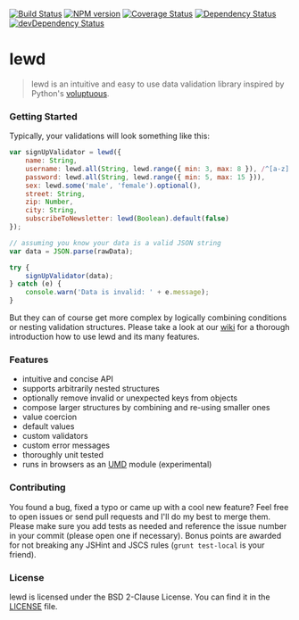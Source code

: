 [![Build Status](http://img.shields.io/travis/pigulla/lewd.svg?style=flat)](https://travis-ci.org/pigulla/lewd)
[![NPM version](http://img.shields.io/npm/v/lewd.svg?style=flat)](http://badge.fury.io/js/lewd)
[![Coverage Status](https://img.shields.io/coveralls/pigulla/lewd.svg?style=flat)](https://coveralls.io/r/pigulla/lewd)
[![Dependency Status](https://david-dm.org/pigulla/lewd.svg?style=flat)](https://david-dm.org/pigulla/lewd)
[![devDependency Status](https://david-dm.org/pigulla/lewd/dev-status.svg?style=flat)](https://david-dm.org/pigulla/lewd#info=devDependencies)

# lewd
> lewd is an intuitive and easy to use data validation library inspired by Python's [voluptuous](https://github.com/alecthomas/voluptuous).

### Getting Started
Typically, your validations will look something like this:
```javascript
var signUpValidator = lewd({
    name: String,
    username: lewd.all(String, lewd.range({ min: 3, max: 8 }), /^[a-z][a-z0-9]+$/i),
    password: lewd.all(String, lewd.range({ min: 5, max: 15 })),
    sex: lewd.some('male', 'female').optional(),
    street: String,
    zip: Number,
    city: String,
    subscribeToNewsletter: lewd(Boolean).default(false)
});

// assuming you know your data is a valid JSON string
var data = JSON.parse(rawData);

try {
    signUpValidator(data);
} catch (e) {
    console.warn('Data is invalid: ' + e.message);
}
```
But they can of course get more complex by logically combining conditions or nesting validation structures. Please take a look at our [wiki](https://github.com/pigulla/lewd/wiki) for a thorough introduction how to use lewd and its many features.

### Features
 - intuitive and concise API
 - supports arbitrarily nested structures
 - optionally remove invalid or unexpected keys from objects
 - compose larger structures by combining and re-using smaller ones
 - value coercion
 - default values
 - custom validators
 - custom error messages
 - thoroughly unit tested
 - runs in browsers as an [UMD](https://github.com/umdjs/umd) module (experimental)

### Contributing
You found a bug, fixed a typo or came up with a cool new feature? Feel free to open issues or send pull requests and I'll do my best to merge them. Please make sure you add tests as needed and reference the issue number in your commit (please open one if necessary). Bonus points are awarded for not breaking any JSHint and JSCS rules (`grunt test-local` is your friend).

### License
lewd is licensed under the BSD 2-Clause License. You can find it in the [LICENSE](LICENSE) file.
